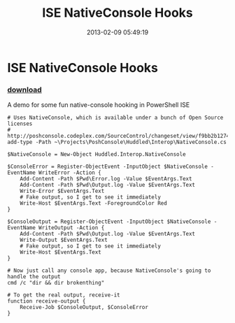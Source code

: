 ﻿---
pid:            3935
parent:         0
children:       
poster:         Joel Bennett
title:          ISE NativeConsole Hooks
date:           2013-02-09 05:49:19
description:    A demo for some fun native-console hooking in PowerShell ISE
format:         posh
---

# ISE NativeConsole Hooks

### [download](3935.ps1)  

A demo for some fun native-console hooking in PowerShell ISE

```posh
# Uses NativeConsole, which is available under a bunch of Open Source licenses
# http://poshconsole.codeplex.com/SourceControl/changeset/view/f9bb2b127402#Huddled/Interop/NativeConsole.cs
add-type -Path ~\Projects\PoshConsole\Huddled\Interop\NativeConsole.cs

$NativeConsole = New-Object Huddled.Interop.NativeConsole

$ConsoleError = Register-ObjectEvent -InputObject $NativeConsole -EventName WriteError -Action { 
    Add-Content -Path $Pwd\Error.log -Value $EventArgs.Text
    Add-Content -Path $Pwd\Output.log -Value $EventArgs.Text
    Write-Error $EventArgs.Text
    # Fake output, so I get to see it immediately
    Write-Host $EventArgs.Text -ForegroundColor Red
}

$ConsoleOutput = Register-ObjectEvent -InputObject $NativeConsole -EventName WriteOutput -Action {
    Add-Content -Path $Pwd\Output.log -Value $EventArgs.Text
    Write-Output $EventArgs.Text 
    # Fake output, so I get to see it immediately
    Write-Host $EventArgs.Text
}

# Now just call any console app, because NativeConsole's going to handle the output
cmd /c "dir && dir brokenthing"

# To get the real output, receive-it
function receive-output {
    Receive-Job $ConsoleOutput, $ConsoleError
}
```
